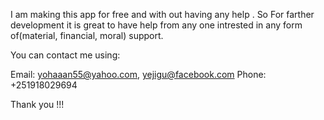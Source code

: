 I am making this app for free and with out having any help . So For farther development it is great to have help from any one intrested in any form of(material, financial, moral) support.

You can contact me using:

Email: yohaaan55@yahoo.com, yejigu@facebook.com
Phone: +251918029694

Thank you !!!